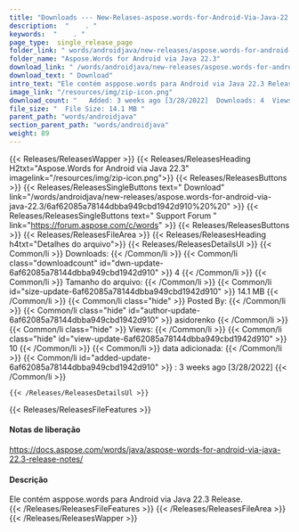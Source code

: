 ```yaml
---
title: "Downloads --- New-Relases-aspose.words-for-Android-Via-Java-22.3." 
description:  "    . " 
keywords:  "    . " 
page_type:  single_release_page
folder_link: " words/androidjava/new-releases/aspose.words-for-android-via-java-22.3/"
folder_name: "Aspose.Words for Android via Java 22.3"
download_link: " /words/androidjava/new-releases/aspose.words-for-android-via-java-22.3/6af62085a78144dbba949cbd1942d910"
download_text: " Download"
intro_text: "Ele contém asppose.words para Android via Java 22.3 Release."
image_link: "/resources/img/zip-icon.png"
download_count: "   Added: 3 weeks ago [3/28/2022]  Downloads: 4  Views: 9"
file_size: "  File Size: 14.1 MB "
parent_path: "words/androidjava"
section_parent_path: "words/androidjava"
weight: 89
---
```


{{< Releases/ReleasesWapper >}}
  {{< Releases/ReleasesHeading H2txt="Aspose.Words for Android via Java 22.3" imagelink="/resources/img/zip-icon.png">}}
  {{< Releases/ReleasesButtons >}}
    {{< Releases/ReleasesSingleButtons text=" Download" link="/words/androidjava/new-releases/aspose.words-for-android-via-java-22.3/6af62085a78144dbba949cbd1942d910%20%20" >}}
    {{< Releases/ReleasesSingleButtons text=" Support Forum " link="https://forum.aspose.com/c/words" >}}
  {{< Releases/ReleasesButtons >}}
  {{< Releases/ReleasesFileArea >}}
    {{< Releases/ReleasesHeading h4txt="Detalhes do arquivo">}}
    {{< Releases/ReleasesDetailsUl >}}
            {{< Common/li  >}} Downloads: {{< /Common/li >}} 
      {{< Common/li class="downloadcount" id="dwn-update-6af62085a78144dbba949cbd1942d910" >}} 4 {{< /Common/li >}} 
      {{< Common/li  >}} Tamanho do arquivo: {{< /Common/li >}} 
      {{< Common/li id="size-update-6af62085a78144dbba949cbd1942d910" >}} 14.1 MB {{< /Common/li >}} 
      {{< Common/li  class="hide" >}} Posted By: {{< /Common/li >}} 
      {{< Common/li class="hide" id="author-update-6af62085a78144dbba949cbd1942d910" >}} asidorenko {{< /Common/li >}} 
      {{< Common/li class="hide"  >}} Views: {{< /Common/li >}} 
      {{< Common/li class="hide" id="view-update-6af62085a78144dbba949cbd1942d910" >}} 10 {{< /Common/li >}} 
      {{< Common/li  >}} data adicionada: {{< /Common/li >}} 
      {{< Common/li id="added-update-6af62085a78144dbba949cbd1942d910" >}} : 3 weeks ago [3/28/2022] {{< /Common/li >}} 

    {{< /Releases/ReleasesDetailsUl >}}

  {{< Releases/ReleasesFileFeatures >}}
      <h4>Notas de liberação</h4><div><a href="https://docs.aspose.com/words/java/aspose-words-for-android-via-java-22.3-release-notes/">https://docs.aspose.com/words/java/aspose-words-for-android-via-java-22.3-release-notes/</a></div><h4>Descrição</h4><div class="HTMLDescription">Ele contém asppose.words para Android via Java 22.3 Release.</div>
  {{< /Releases/ReleasesFileFeatures >}}
 {{< /Releases/ReleasesFileArea >}}
{{< /Releases/ReleasesWapper >}}


